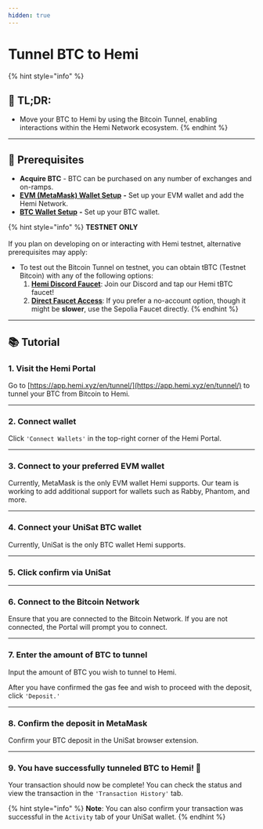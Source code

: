 ```yaml
---
hidden: true
---
```


# Tunnel BTC to Hemi

{% hint style="info" %}
## 📜 **TL;DR:**

* Move your BTC to Hemi by using the Bitcoin Tunnel, enabling interactions within the Hemi Network ecosystem.
{% endhint %}

***

## 🏁 Prerequisites

* **Acquire BTC** - BTC can be purchased on any number of exchanges and on-ramps.&#x20;
* [**EVM (MetaMask) Wallet Setup**](../../tutorials/metamask-wallet-setup.md) **-** Set up your EVM wallet and add the Hemi Network.
* [**BTC Wallet Setup**](../wallet-setup/btc-wallet-setup/) **-** Set up your BTC wallet.

{% hint style="info" %}
**TESTNET ONLY**\
\
If you plan on developing on or interacting with Hemi testnet, alternative prerequisites may apply:

* To test out the Bitcoin Tunnel on testnet, you can obtain tBTC (Testnet Bitcoin) with any of the following options:
  1. [**Hemi Discord Faucet**](https://discord.gg/hemixyz): Join our Discord and tap our Hemi tBTC faucet!
  2. [**Direct Faucet Access**](https://coinfaucet.eu/en/btc-testnet/): If you prefer a no-account option, though it might be **slower**, use the Sepolia Faucet directly.
{% endhint %}

***

## 📚 Tutorial

### 1. Visit the Hemi Portal&#x20;

Go to [https://app.hemi.xyz/en/tunnel/](https://app.hemi.xyz/en/tunnel/) to tunnel your BTC from Bitcoin to Hemi.

***

### 2. Connect wallet

Click `'Connect Wallets'` in the top-right corner of the Hemi Portal.

***

### 3. Connect to your preferred EVM wallet

Currently, MetaMask is the only EVM wallet Hemi supports. Our team is working to add additional  support for wallets such as Rabby, Phantom, and more.

***

### 4. Connect your UniSat BTC wallet

Currently, UniSat is the only BTC wallet Hemi supports.&#x20;

***

### 5. Click confirm via UniSat

***

### 6. Connect to the Bitcoin Network

Ensure that you are connected to the Bitcoin Network. If you are not connected, the Portal will prompt you to connect.

***

### 7. Enter the amount of BTC to tunnel

Input the amount of BTC you wish to tunnel to Hemi.

After you have confirmed the gas fee and wish to proceed with the deposit, click `'Deposit.'`

***

### 8. Confirm the deposit in MetaMask

Confirm your BTC deposit in the UniSat browser extension.

***

### 9. You have successfully tunneled BTC to Hemi! 🎉

Your transaction should now be complete! You can check the status and view the transaction in the `'Transaction History'` tab.

{% hint style="info" %}
**Note**: You can also confirm your transaction was successful in the `Activity` tab of your UniSat wallet.
{% endhint %}

